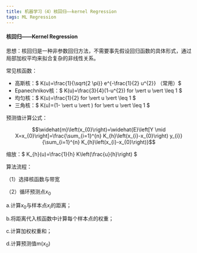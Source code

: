 ```yaml
---
title: 机器学习（4）核回归——kernel Regression
tags: ML Regression
---
```


#### 核回归——Kernel Regression

思想：核回归是一种非参数回归方法，不需要事先假设回归函数的具体形式，通过局部加权平均来拟合复杂的非线性关系。

<!--more-->

常见核函数：
- 高斯核：$ K(u)=\frac{1}{\sqrt{2 \pi}} e^{-\frac{1}{2} u^{2}} （常用）$
- Epanechnikov核：$ K(u)=\frac{3}{4}(1-u^{2})  for  \vert u \vert \leq 1 $
- 均匀核：$ K(u)=\frac{1}{2}  for  \vert u \vert \leq 1 $
- 三角核：$ K(u)=(1- \vert u \vert )  for  \vert u \vert \leq 1 $

预测值计算公式：

$$\widehat{m}\left(x_{0}\right)=\widehat{E}\left[Y \mid X=x_{0}\right]=\frac{\sum_{i=1}^{n} K_{h}\left(x_{i}-x_{0}\right) y_{i}}{\sum_{i=1}^{n} K_{h}\left(x_{i}-x_{0}\right)}$$


缩放：$ K_{h}(u)=\frac{1}{h} K\left(\frac{u}{h}\right) $

算法流程：

（1）选择核函数与带宽

（2）循环预测点$x_0$

a.计算$x_0$与样本点$x_i$的距离；
    
b.将距离代入核函数中计算每个样本点的权重；
    
c.计算加权权重和；
    
d.计算预测值m($x_0$)
